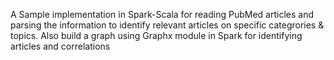 A Sample implementation in Spark-Scala for reading PubMed articles and parsing the information to identify relevant articles on specific categrories & topics. 
Also build a graph using Graphx module in Spark for identifying articles and correlations
